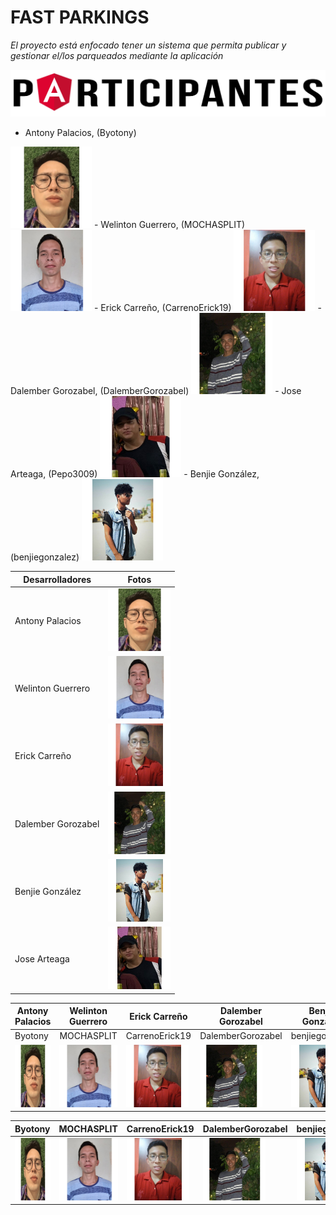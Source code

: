 # FAST PARKINGS

_El proyecto está enfocado tener  un sistema que permita publicar y gestionar el/los parqueados mediante la aplicación_

![Participantes](https://github.com/Byotony/logospng/blob/main/PNG/Participantes.png)

- Antony Palacios, (Byotony)

<img src="https://github.com/Byotony/logospng/blob/main/PNG/Byonetta.png" width="130" height="130" />
- Welinton Guerrero, (MOCHASPLIT)

<img src="https://github.com/Byotony/logospng/blob/main/PNG/Guerrero.png" width="130" height="130" />
- Erick Carreño, (CarrenoErick19)

<img src="https://github.com/Byotony/logospng/blob/main/PNG/Rogger.png" width="130" height="130" />
- Dalember Gorozabel, (DalemberGorozabel)

<img src="https://github.com/Byotony/logospng/blob/main/PNG/DALEMBER.png" width="130" height="130" />
- Jose Arteaga, (Pepo3009)

<img src="https://github.com/Byotony/logospng/blob/main/PNG/pepo.png" width="130" height="130" />
- Benjie González, (benjiegonzalez)

<img src="https://github.com/Byotony/logospng/blob/main/PNG/Benjie.png" width="130" height="130" />

| Desarrolladores | Fotos |
| ------ | ------ |
| Antony Palacios | <img src="https://github.com/Byotony/logospng/blob/main/PNG/Byonetta.png" width="100" height="100" /> |
| Welinton Guerrero | <img src="https://github.com/Byotony/logospng/blob/main/PNG/Guerrero.png" width="100" height="100" /> |
| Erick Carreño | <img src="https://github.com/Byotony/logospng/blob/main/PNG/Rogger.png" width="100" height="100" /> |
| Dalember Gorozabel | <img src="https://github.com/Byotony/logospng/blob/main/PNG/DALEMBER.png" width="100" height="100" /> |
| Benjie González | <img src="https://github.com/Byotony/logospng/blob/main/PNG/Benjie.png" width="100" height="100" /> |
| Jose Arteaga | <img src="https://github.com/Byotony/logospng/blob/main/PNG/pepo.png" width="100" height="100" /> |


| Antony Palacios | Welinton Guerrero | Erick Carreño | Dalember Gorozabel | Benjie González | Jose Arteaga |
| ------ | ------ | ------ | ------ |  ------ | ------ |
| Byotony | MOCHASPLIT | CarrenoErick19 | DalemberGorozabel | benjiegonzalez | Pepo3009 |
| <img src="https://github.com/Byotony/logospng/blob/main/PNG/Byonetta.png" width="100" height="100" /> | <img src="https://github.com/Byotony/logospng/blob/main/PNG/Guerrero.png" width="100" height="100" /> | <img src="https://github.com/Byotony/logospng/blob/main/PNG/Rogger.png" width="100" height="100" /> | <img src="https://github.com/Byotony/logospng/blob/main/PNG/DALEMBER.png" width="100" height="100" /> | <img src="https://github.com/Byotony/logospng/blob/main/PNG/Benjie.png" width="100" height="100" /> | <img src="https://github.com/Byotony/logospng/blob/main/PNG/pepo.png" width="100" height="100" /> |


| Byotony | MOCHASPLIT | CarrenoErick19 | DalemberGorozabel | benjiegonzalez | Pepo3009 |
| ------ | ------ | ------ | ------ |  ------ | ------ |
| <img src="https://github.com/Byotony/logospng/blob/main/PNG/Byonetta.png" width="100" height="100" /> | <img src="https://github.com/Byotony/logospng/blob/main/PNG/Guerrero.png" width="100" height="100" /> | <img src="https://github.com/Byotony/logospng/blob/main/PNG/Rogger.png" width="100" height="100" /> | <img src="https://github.com/Byotony/logospng/blob/main/PNG/DALEMBER.png" width="100" height="100" /> | <img src="https://github.com/Byotony/logospng/blob/main/PNG/Benjie.png" width="100" height="100" /> | <img src="https://github.com/Byotony/logospng/blob/main/PNG/pepo.png" width="100" height="100" /> |

